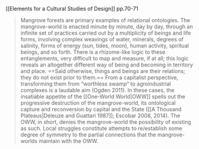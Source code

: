[[Ele­ments for a Cultural Studies of Design]] pp.70-71

>Mangrove forests are primary examples of relational ontologies. The mangrove-world is enacted minute by minute, day by day, through an infinite set of practices carried out by a multiplicity of beings and life forms, involving complex weavings of water, minerals, degrees of salinity, forms of energy (sun, tides, moon), human activity, spiritual beings, and so forth. There is a rhizome-like logic to these entanglements, very difficult to map and measure, if at all; this logic reveals an altogether different way of being and becoming in territory and place. ==Said otherwise, things and beings are their relations; they do not exist prior to them.== From a capitalist perspective, transforming them from “worthless swamp” to agroindustrial complexes is a laudable aim (Ogden 2011). In these cases, the insatiable appetite of the [[One-World World|OWW]] spells out the progressive destruction of the mangrove-world, its ontological capture and reconversion by capital and the State ([[A Thousand Plateaus|Deleuze and Guattari 1987]]; Escobar 2008, 2014). The OWW, in short, denies the mangrove-world the possibility of existing as such. Local struggles constitute attempts to re/establish some degree of symmetry to the partial connections that the mangrove-worlds maintain with the OWW.